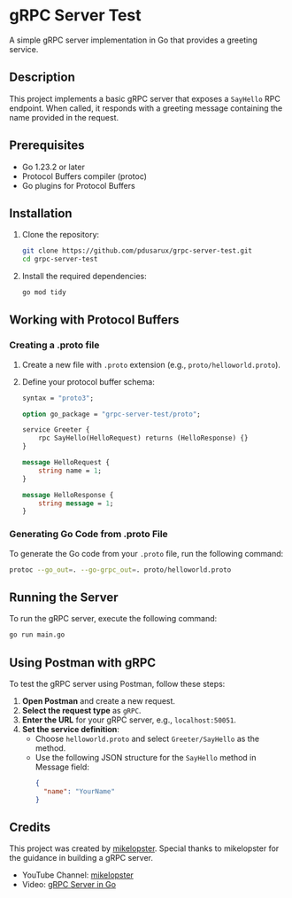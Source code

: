# gRPC Server Test

A simple gRPC server implementation in Go that provides a greeting service.

## Description

This project implements a basic gRPC server that exposes a `SayHello` RPC endpoint. When called, it responds with a greeting message containing the name provided in the request.

## Prerequisites

- Go 1.23.2 or later
- Protocol Buffers compiler (protoc)
- Go plugins for Protocol Buffers

## Installation

1. Clone the repository:

   ```bash
   git clone https://github.com/pdusarux/grpc-server-test.git
   cd grpc-server-test
   ```

2. Install the required dependencies:
   ```bash
   go mod tidy
   ```

## Working with Protocol Buffers

### Creating a .proto file

1. Create a new file with `.proto` extension (e.g., `proto/helloworld.proto`).
2. Define your protocol buffer schema:

   ```proto
   syntax = "proto3";

   option go_package = "grpc-server-test/proto";

   service Greeter {
       rpc SayHello(HelloRequest) returns (HelloResponse) {}
   }

   message HelloRequest {
       string name = 1;
   }

   message HelloResponse {
       string message = 1;
   }
   ```

### Generating Go Code from .proto File

To generate the Go code from your `.proto` file, run the following command:

```bash
protoc --go_out=. --go-grpc_out=. proto/helloworld.proto
```

## Running the Server

To run the gRPC server, execute the following command:

```bash
go run main.go
```

## Using Postman with gRPC

To test the gRPC server using Postman, follow these steps:

1. **Open Postman** and create a new request.
2. **Select the request type** as `gRPC`.
3. **Enter the URL** for your gRPC server, e.g., `localhost:50051`.
4. **Set the service definition**:
   - Choose `helloworld.proto` and select `Greeter/SayHello` as the method.
   - Use the following JSON structure for the `SayHello` method in Message field:
     ```json
     {
       "name": "YourName"
     }
     ```

## Credits

This project was created by [mikelopster](https://www.youtube.com/@mikelopster). Special thanks to mikelopster for the guidance in building a gRPC server.

- YouTube Channel: [mikelopster](https://www.youtube.com/@mikelopster)
- Video: [gRPC Server in Go](https://www.youtube.com/watch?v=YcwvN6utKvk)
